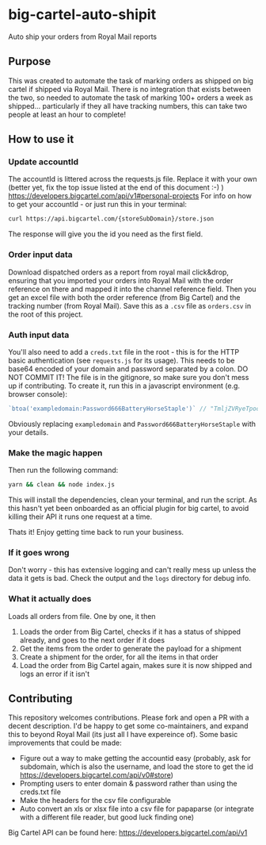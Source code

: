 # big-cartel-auto-shipit
Auto ship your orders from Royal Mail reports

## Purpose

This was created to automate the task of marking orders as shipped on big cartel if shipped via Royal Mail. There is no integration that exists between the two, so needed to automate the task of marking 100+ orders a week as shipped... particularly if they all have tracking numbers, this can take two people at least an hour to complete!

## How to use it

### Update accountId

The accountId is littered across the requests.js file. Replace it with your own (better yet, fix the top issue listed at the end of this document :-) ) <https://developers.bigcartel.com/api/v1#personal-projects> For info on how to get your accountId - or just run this in your terminal:

```sh
curl https://api.bigcartel.com/{storeSubDomain}/store.json
```

The response will give you the id you need as the first field.

### Order input data

Download dispatched orders as a report from royal mail click&drop, ensuring that you imported your orders into Royal Mail with the order reference on there and mapped it into the channel reference field. Then you get an excel file with both the order reference (from Big Cartel) and the tracking number (from Royal Mail). Save this as a `.csv` file as `orders.csv` in the root of this project.

### Auth input data

You'll also need to add a `creds.txt` file in the root - this is for the HTTP basic authentication (see `requests.js` for its usage). This needs to be base64 encoded of your domain and password separated by a colon. DO NOT COMMIT IT! The file is in the gitignore, so make sure you don't mess up if contributing. To create it, run this in a javascript environment (e.g. browser console):

```javascript
`btoa('exampledomain:Password666BatteryHorseStaple')` // "TmljZVRyeTpodHRwczovL3d3dy55b3V0dWJlLmNvbS93YXRjaD92PWRRdzR3OVdnWGNR"
```

Obviously replacing `exampledomain` and `Password666BatteryHorseStaple` with your details.

### Make the magic happen

Then run the following command:

```sh
yarn && clean && node index.js
```

This will install the dependencies, clean your terminal, and run the script. As this hasn't yet been onboarded as an official plugin for big cartel, to avoid killing their API it runs one request at a time.

Thats it! Enjoy getting time back to run your business.

### If it goes wrong

Don't worry - this has extensive logging and can't really mess up unless the data it gets is bad. Check the output and the `logs` directory for debug info.

### What it actually does

Loads all orders from file. One by one, it then

1. Loads the order from Big Cartel, checks if it has a status of shipped already, and goes to the next order if it does
1. Get the items from the order to generate the payload for a shipment
1. Create a shipment for the order, for all the items in that order
1. Load the order from Big Cartel again, makes sure it is now shipped and logs an error if it isn't

## Contributing

This repository welcomes contributions. Please fork and open a PR with a decent description. I'd be happy to get some co-maintainers, and expand this to beyond Royal Mail (its just all I have expereince of). Some basic improvements that could be made:

- Figure out a way to make getting the accountid easy (probably, ask for subdomain, which is also the username, and load the store to get the id <https://developers.bigcartel.com/api/v0#store>)
- Prompting users to enter domain & password rather than using the creds.txt file
- Make the headers for the csv file configurable
- Auto convert an xls or xlsx file into a csv file for papaparse (or integrate with a different file reader, but good luck finding one)

Big Cartel API can be found here: <https://developers.bigcartel.com/api/v1>
